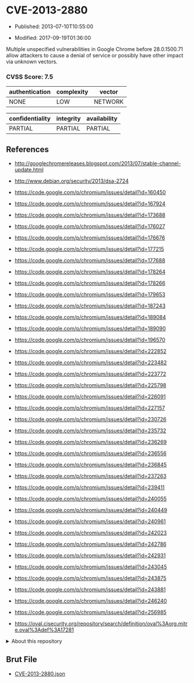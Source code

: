 # CVE-2013-2880

- Published: 2013-07-10T10:55:00

- Modified: 2017-09-19T01:36:00

Multiple unspecified vulnerabilities in Google Chrome before 28.0.1500.71 allow attackers to cause a denial of service or possibly have other impact via unknown vectors.

### CVSS Score: **7.5**

| authentication | complexity | vector |
| --- | --- | --- |
| NONE | LOW | NETWORK |

| confidentiality | integrity | availability |
| --- | --- | --- |
| PARTIAL | PARTIAL | PARTIAL |

## References

* http://googlechromereleases.blogspot.com/2013/07/stable-channel-update.html

* http://www.debian.org/security/2013/dsa-2724

* https://code.google.com/p/chromium/issues/detail?id=160450

* https://code.google.com/p/chromium/issues/detail?id=167924

* https://code.google.com/p/chromium/issues/detail?id=173688

* https://code.google.com/p/chromium/issues/detail?id=176027

* https://code.google.com/p/chromium/issues/detail?id=176676

* https://code.google.com/p/chromium/issues/detail?id=177215

* https://code.google.com/p/chromium/issues/detail?id=177688

* https://code.google.com/p/chromium/issues/detail?id=178264

* https://code.google.com/p/chromium/issues/detail?id=178266

* https://code.google.com/p/chromium/issues/detail?id=179653

* https://code.google.com/p/chromium/issues/detail?id=187243

* https://code.google.com/p/chromium/issues/detail?id=189084

* https://code.google.com/p/chromium/issues/detail?id=189090

* https://code.google.com/p/chromium/issues/detail?id=196570

* https://code.google.com/p/chromium/issues/detail?id=222852

* https://code.google.com/p/chromium/issues/detail?id=223482

* https://code.google.com/p/chromium/issues/detail?id=223772

* https://code.google.com/p/chromium/issues/detail?id=225798

* https://code.google.com/p/chromium/issues/detail?id=226091

* https://code.google.com/p/chromium/issues/detail?id=227157

* https://code.google.com/p/chromium/issues/detail?id=230726

* https://code.google.com/p/chromium/issues/detail?id=235732

* https://code.google.com/p/chromium/issues/detail?id=236269

* https://code.google.com/p/chromium/issues/detail?id=236556

* https://code.google.com/p/chromium/issues/detail?id=236845

* https://code.google.com/p/chromium/issues/detail?id=237263

* https://code.google.com/p/chromium/issues/detail?id=239411

* https://code.google.com/p/chromium/issues/detail?id=240055

* https://code.google.com/p/chromium/issues/detail?id=240449

* https://code.google.com/p/chromium/issues/detail?id=240961

* https://code.google.com/p/chromium/issues/detail?id=242023

* https://code.google.com/p/chromium/issues/detail?id=242786

* https://code.google.com/p/chromium/issues/detail?id=242931

* https://code.google.com/p/chromium/issues/detail?id=243045

* https://code.google.com/p/chromium/issues/detail?id=243875

* https://code.google.com/p/chromium/issues/detail?id=243881

* https://code.google.com/p/chromium/issues/detail?id=246240

* https://code.google.com/p/chromium/issues/detail?id=256985

* https://oval.cisecurity.org/repository/search/definition/oval%3Aorg.mitre.oval%3Adef%3A17281

<details>
<summary>About this repository</summary> 

  This repository is part of the project [Live Hack CVE](https://github.com/Live-Hack-CVE). Main website can be found [www.live-hack.org](https://www.live-hack.org) 
  
  Made by [Sn0wAlice](https://github.com/Sn0wAlice) for the people that care about security and need to have a feed of the latest CVEs. Hope you enjoy it, don't forget to star the repo and follow me on [Twitter](https://twitter.com/Sn0wAlice) and [Github](https://github.com/Sn0wAlice). And that is my [personnal website](https://www.alice-snow.me/)

  - [Home Page](https://github.com/Live-Hack-CVE)
  - [Framework](https://github.com/Live-Hack-CVE/cve-framework)
  - [CVE database](https://github.com/Live-Hack-CVE/full_database)
  - [Changelog](https://github.com/Live-Hack-CVE/Changelog)
</details>

## Brut File

* [CVE-2013-2880.json](https://raw.githubusercontent.com/Live-Hack-CVE/full_database/main/cves/2013/CVE-2013-2880.json)

